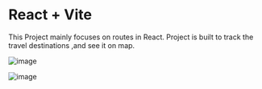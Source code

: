 # React + Vite
This Project mainly focuses on routes in React.
Project is built to track the travel destinations ,and see it on map.


![image](https://github.com/user-attachments/assets/2ff75b1a-bbf3-4195-96dd-64436639e2ce)

![image](https://github.com/user-attachments/assets/5d49af29-b64f-49ed-8724-36eb63696328)
